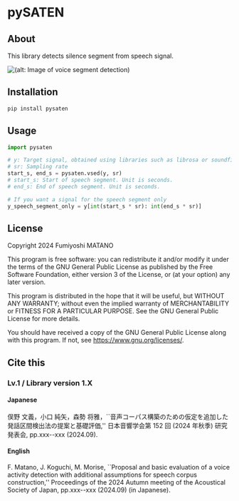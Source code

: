 # pySATEN

## About
This library detects silence segment from speech signal.

![\(alt: Image of voice segment detection\)](image/signal_graph.svg)


## Installation
```sh
pip install pysaten
```


## Usage
```python
import pysaten

# y: Target signal, obtained using libraries such as librosa or soundfile
# sr: Sampling rate
start_s, end_s = pysaten.vsed(y, sr)
# start_s: Start of speech segment. Unit is seconds.
# end_s: End of speech segment. Unit is seconds.

# If you want a signal for the speech segment only
y_speech_segment_only = y[int(start_s * sr): int(end_s * sr)]
```


## License
Copyright 2024 Fumiyoshi MATANO

This program is free software: you can redistribute it and/or modify it under the terms of the GNU General Public License as published by the Free Software Foundation, either version 3 of the License, or (at your option) any later version.

This program is distributed in the hope that it will be useful, but WITHOUT ANY WARRANTY; without even the implied warranty of MERCHANTABILITY or FITNESS FOR A PARTICULAR PURPOSE. See the GNU General Public License for more details.

You should have received a copy of the GNU General Public License along with this program. If not, see <https://www.gnu.org/licenses/>.


## Cite this
### Lv.1 / Library version 1.X
#### Japanese
俣野 文義，小口 純矢，森勢 将雅，``音声コーパス構築のための仮定を追加した発話区間検出法の提案と基礎評価,'' 日本音響学会第 152 回 (2024 年秋季) 研究発表会, pp.xxx--xxx (2024.09).

#### English
F. Matano, J. Koguchi, M. Morise, ``Proposal and basic evaluation of a voice activity detection with additional assumptions for speech corpus construction,'' Proceedings of the 2024 Autumn meeting of the Acoustical Society of Japan, pp.xxx--xxx (2024.09) (in Japanese).
